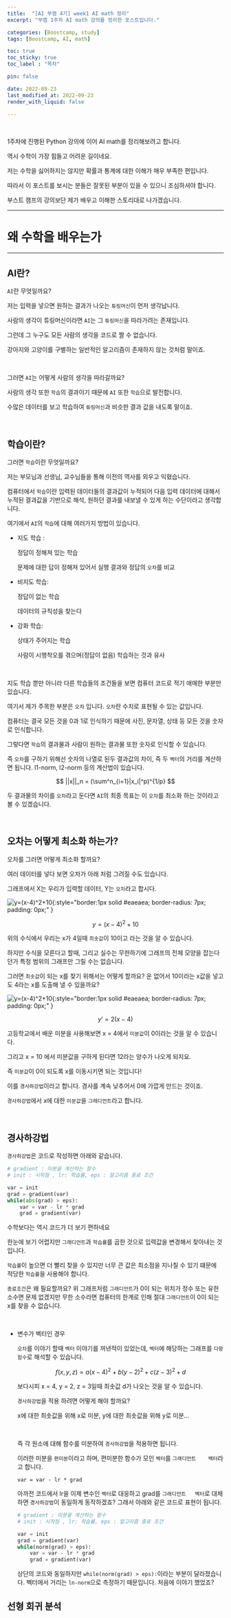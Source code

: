 ```yaml
---
title:  "[AI 부캠 4기] week1 AI math 정리"
excerpt: "부캠 1주차 AI math 강의를 정리한 포스트입니다."

categories: [Boostcamp, study]
tags: [Boostcamp, AI, math]

toc: true
toc_sticky: true
toc_label : "목차"

pin: false

date: 2022-09-23
last_modified_at: 2022-09-23
render_with_liquid: false

---
```


<br>

1주차에 진행된 Python 강의에 이어 AI math를 정리해보려고 합니다.

역시 수학이 가장 힘들고 어려운 길이네요.

저는 수학을 싫어하지는 않지만 확률과 통계에 대한 이해가 매우 부족한 편입니다.

따라서 이 포스트를 보시는 분들은 잘못된 부분이 있을 수 있으니 조심하셔야 합니다.

부스트 캠프의 강의보단 제가 배우고 이해한 스토리대로 나가겠습니다.

---

# 왜 수학을 배우는가

---

## AI란?

`AI`란 무엇일까요?

저는 입력을 넣으면 원하는 결과가 나오는 `튜링머신`이 먼저 생각납니다.

사람의 생각이 튜링머신이라면 `AI`는 그 `튜링머신`을 따라가려는 존재입니다.

그런데 그 누구도 모든 사람의 생각을 코드로 짤 수 없습니다.

강아지와 고양이를 구별하는 일반적인 알고리즘이 존재하지 않는 것처럼 말이죠.

<br>

그러면 `AI`는 어떻게 사람의 생각을 따라갈까요?

사람의 생각 또한 `학습`의 결과이기 때문에 `AI` 또한 `학습`으로 발전합니다.

수많은 데이터를 보고 학습하여 `튜링머신`과 비슷한 결과 값을 내도록 말이죠.

<br>

## 학습이란?

그러면 `학습`이란 무엇일까요?

저는 부모님과 선생님, 교수님들을 통해 이전의 역사를 외우고 익혔습니다.

컴퓨터에서 `학습`이란 입력된 데이터들의 결과값이 누적되어 다음 입력 데이터에 대해서 누적된 결과값을 기반으로 해석, 원하던 결과를 내보낼 수 있게 하는 수단이라고 생각합니다.

여기에서 `AI`의 `학습`에 대해 여러가지 방법이 있습니다.

- 지도 학습 : 

    정답이 정해져 있는 학습
    
    문제에 대한 답이 정해져 있어서 실행 결과와 정답의 `오차`를 비교

- 비지도 학습:

    정답이 없는 학습

    데이터의 규칙성을 찾는다

- 강화 학습:

    상태가 주어지는 학습

    사람이 시행착오를 겪으며(정답이 없음) 학습하는 것과 유사

<br>


지도 학습 뿐만 아니라 다른 학습들의 조건들을 보면 컴퓨터 코드로 적기 애매한 부분만 있습니다.

여기서 제가 주목한 부분은 `오차` 입니다. `오차`란 수치로 표현될 수 있는 값입니다.

컴퓨터는 결국 모든 것을 0과 1로 인식하기 때문에 사진, 문자열, 상태 등 모든 것을 숫자로 인식합니다.

그렇다면 `학습`의 결과물과 사람이 원하는 결과물 또한 숫자로 인식할 수 있습니다.

즉 `오차`를 구하기 위해선 숫자의 나열로 된두 결과값의 차이, 즉 두 `벡터`의 거리를 계산하면 됩니다. l1-norm, l2-norm 등의 계산법이 있습니다.

$$
||x||_n = (\sum^n_{i=1}|x_i|^p)^{1/p}
$$

두 결과물의 차이를 `오차`라고 둔다면 `AI`의 최종 목표는 이 `오차`를 최소화 하는 것이라고 볼 수 있겠습니다.

<br>

## 오차는 어떻게 최소화 하는가?

오차를 그러면 어떻게 최소화 할까요?

여러 데이터를 넣다 보면 오차가 아래 처럼 그려질 수도 있습니다.

그래프에서 X는 우리가 입력할 데이터, Y는 `오차`라고 합시다.

![y=(x-4)^2+10](week1/graph1.png){:style="border:1px solid #eaeaea; border-radius: 7px; padding: 0px;" }

$$
y = (x-4) ^ 2 + 10
$$

위의 수식에서 우리는 x가 4일때 `최솟값`이 10이고 라는 것을 알 수 있습니다.

하지만 수식을 모른다고 할때, 그리고 실수는 무한하기에 그래프의 전체 모양을 잡는다던가 특정 범위의 그래프만 그릴 수는 없습니다.

그러면 `최솟값`이 되는 x를 찾기 위해서는 어떻게 할까요? 운 없어서 10이라는 x값을 넣고도 4라는 x를 도출해 낼 수 있을까요?



![y=(x-4)^2+10](week1/graph2.png){:style="border:1px solid #eaeaea; border-radius: 7px; padding: 0px;" }

$$
y' = 2(x-4)
$$

고등학교에서 배운 미분을 사용해보면 x = 4에서 `미분값`이 0이라는 것을 알 수 있습니다.

그리고 x = 10 에서 미분값을 구하게 된다면 12라는 양수가 나오게 되지요.

즉 `미분값`이 0이 되도록 x를 이동시키면 되는 것입니다!

이를 `경사하강법`이라고 합니다. 경사를 계속 낮추어서 0에 가깝게 만드는 것이죠.

`경사하강법`에서 x에 대한 `미분값`을 `그래디언트`라고 합니다.

<br>

## 경사하강법

`경사하강법`은 코드로 작성하면 아래와 같습니다.

```python
# gradient : 미분을 계산하는 함수
# init : 시작점 , lr: 학습률, eps : 알고리즘 종료 조건

var = init
grad = gradient(var)
while(abs(grad) > eps):
    var = var - lr * grad
    grad = gradient(var)
```

수학보다는 역시 코드가 더 보기 편하네요

한눈에 보기 어렵지만 `그래디언트`과 `학습률`를 곱한 것으로 입력값을 변경해서 찾아내는 것입니다. 

`학습률`이 높으면 더 빨리 찾을 수 있지만 너무 큰 값은 최소점을 지나칠 수 있기 떄문에 적당한 `학습률`을 사용해야 합니다.

`종료조건`은 왜 필요할까요? 위 그래프처럼 `그래디언트`가 0이 되는 위치가 정수 또는 유한 소수면 문제 없겠지만 무한 소수라면 컴퓨터의 한계로 인해 절대 `그래디언트`이 0이 되는 x를 찾을 수 없습니다.

<br>

- 변수가 벡터인 경우

    `오차`를 이야기 할때 `벡터` 이야기를 꺼낸적이 있었는데, `벡터`에 해당하는   그래프를 `다항 함수`로 해석할 수 있습니다.


    $$
    f(x, y, z) = a(x-4)^2 + b(y-2)^2 + c(z-3)^2 + d
    $$


    보다시피 x = 4, y = 2, z = 3일때 최솟값 d가 나오는 것을 알 수 있습니다.

    `경사하강법`을 적용 하려면 어떻게 해야 할까요?

    x에 대한 최솟값을 위해 x로 미분, y에 대한 최솟값을 위해 y로 미분...

    <br>

    즉 각 원소에 대해 함수를 미분하여 `경사하강법`을 적용하면 됩니다.

    이러한 미분을 `편미분`이라고 하며, 편미분한 함수가 모인 `벡터`를 `그래디언트    벡터`라고 합니다.


    ```
    var = var - lr * grad
    ```


    아까전 코드에서 lr을 이제 변수인 `벡터`로 대응하고 grad를 `그래디언트   벡터`로 대체하면 `경사하강법`이 동일하게 동작하겠죠? 그래서 아래와 같은   코드로 표현이 됩니다.

    ```python
    # gradient : 미분을 계산하는 함수
    # init : 시작점 , lr: 학습률, eps : 알고리즘 종료 조건

    var = init
    grad = gradient(var)
    while(norm(grad) > eps):
        var = var - lr * grad
        grad = gradient(var)
    ```

    상단의 코드와 동일하지만 `while(norm(grad) > eps):`이라는 부분이    달라졌습니다. 벡터에서 거리는 `ln-norm`으로 측정하기 때문입니다. 처음에    이야기 했었죠?

## 선형 회귀 분석
